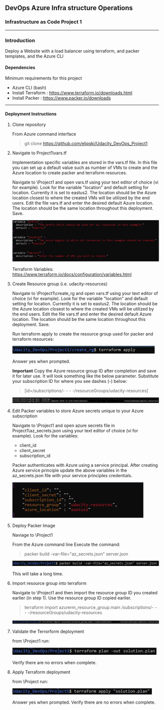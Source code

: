 ## DevOps Azure Infra structure Operations ##
### Infrastructure as Code Project 1 ###
___

### Introduction ###
Deploy a Website with a load balancer using terraform, and packer templates, and the Azure CLI  

#### Dependencies ####
Minimum requirements for this project

* Azure CLI (bash) 
* Install Terraform   : https://www.terraform.io/downloads.html
* Install Packer      : https://www.packer.io/downloads

___

#### Deployment Instructions ####

1. Clone repository 

    From Azure command interface 
    > git clone https://github.com/elipski/Udacity_DevOps_Project1

2.  Navigate to Project1\vars.tf

    Implementation specific variables are stored in the vars.tf file. In this file you can set up a default value such as number of VMs to create and the Azure location to create packer and terraform resources. 

    Navigate to \Project1 and open vars.tf using your text editor of choice (vi for example). Look for the variable "location" and default setting for location. Currently it is set to eastus2. The location should be the Azure location closest to where the created VMs will be utilized by the end users. Edit the file vars.tf and enter the desired default Azure location. The location should be the same location throughout this deployment. Save. 

    ![vars](./images/varsCapture.JPG)

    Terraform Variables: https://www.terraform.io/docs/configuration/variables.html
    
2. Create Resource group (i.e. udacity-resources)

    Navigate to \Project1\create_rg and open vars.tf using your text editor of choice (vi for example). Look for the variable "location" and default setting for location. Currently it is set to eastus2. The location should be the Azure location closest to where the created VMs will be utilized by the end users. Edit the file vars.tf and enter the desired default Azure location. The location should be the same location throughout this deployment. Save. 

    Run terraform apply to create the resource group used for packer and terraform resources:

    ![apply](./images/terraformApply.JPG)

    Answer yes when prompted.

    **Important**
    Copy the Azure resource group ID after completion and save it for later use. It will look something like the below parameter. Substitute your subscription ID for where you see dashes (-) below:

    >[id=/subscriptions/- - - -/resourceGroups/udacity-resources]

    ![resource](./images/resourceGroupID.JPG)

3. Edit Packer variables to store Azure secrets unique to your Azure subscription 
    
    Navigate to \Project1 and open azure secrets file in Project1\az_secrets.json using your text editor of choice (vi for example). Look for the variables: 

    - client_id 
    - client_secret
    - subscription_id

    Packer authenticates with Azure using a service principal. After creating Azure service principle update the above variables in the az_secrets.json file with your service principles credentials. 

    ![packer vars](./images/packerVars.JPG)

4. Deploy Packer Image 

    Naviage to \Project1
    
    From the Azure command line Execute the command:

    > packer build -var-file="az_secrets.json" server.json

    ![packer build](./images/packerBuild.JPG)

    This will take a long time.

5. Import resource group into terraform 

    Navigate to \Project1 and then import the resource group ID you created earlier (in step 1). Use the resource group ID copied earlier.
    
    > terraform import azurerm_resource_group.main /subscriptions/- - - -/resourceGroups/udacity-resources

    ![Terraform Import](./images/terraformImport.JPG)
    
7. Validate the Terrorform deployment

    from \Project1 run:

    ![terrform plan](./images/terraformPlan.JPG)

    Verify there are no errors when complete.

8. Apply Terraform deployment  

    from \Project run:

    ![Terraform Apply](./images/terraformApplySolution.JPG)
    
    Answer yes when prompted.
    Verify there are no errors when complete.
